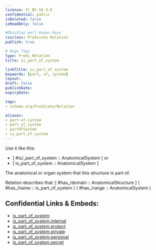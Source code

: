 ```yaml
---
license: CC BY-SA 4.0
confidential: public
isDeleted: false
isReadOnly: false

#Obsidian well-known Keys
cssclass: Predicate Relation
publish: true

# Hugo Tags
type: Predi_Relation
title: is_part_of_system

linkTitle: is_part_of_system
keywords: [part, of, system]
layout: 
draft: false
publishDate:
expiryDate: 

tags:
- schema.org/Predicate/Relation

aliases:
- part-of-system
- part_of_system
- partOfSystem
- is_part_of_system
---
```


Use it like this: 
- [ #is/_part_of_system :: AnatomicalSystem ] or 
- [ is_part_of_system :: AnatomicalSystem ] 

The anatomical or organ system that this structure is part of.

Relation describes that: 
[ #has_/domain  :: AnatomicalStructure ]
( #has_/name :: is_part_of_system )
( #has_/range :: AnatomicalSystem )



## Confidential Links & Embeds: 
- [is_part_of_system](../../../../../_public/schema.org/Predicate/Relations/has/is_part_of_system.md) 
- [is_part_of_system.internal](../../../../../_internal/schema.org/Predicate/Relations/has/is_part_of_system.internal.md) 
- [is_part_of_system.protect](../../../../../_protect/schema.org/Predicate/Relations/has/is_part_of_system.protect.md) 
- [is_part_of_system.private](../../../../../_private/schema.org/Predicate/Relations/has/is_part_of_system.private.md) 
- [is_part_of_system.personal](../../../../../_personal/schema.org/Predicate/Relations/has/is_part_of_system.personal.md) 
- [is_part_of_system.secret](../../../../../_secret/schema.org/Predicate/Relations/has/is_part_of_system.secret.md) 
